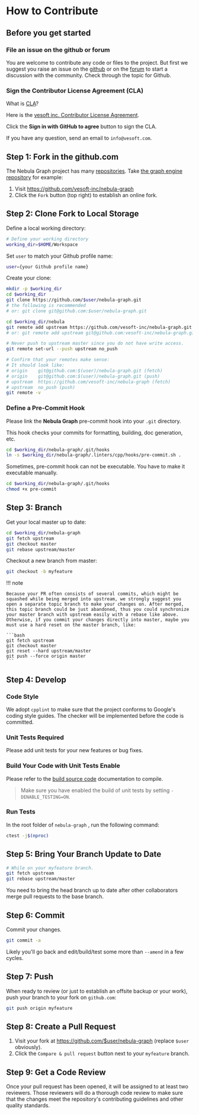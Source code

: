 # How to Contribute

## Before you get started

### File an issue on the github or forum

You are welcome to contribute any code or files to the project. But first we suggest you raise an issue on the [github](https://github.com/vesoft-inc/nebula-graph) or on the [forum](https://discuss.nebula-graph.io/)
 to start a discussion with the community. Check through the topic for Github.

### Sign the Contributor License Agreement (CLA)

What is [CLA](https://www.apache.org/licenses/contributor-agreements.html)?

Here is the [vesoft inc. Contributor License Agreement](https://cla-assistant.io/vesoft-inc/).

Click the **Sign in with GitHub to agree** button to sign the CLA.

If you have any question, send an email to `info@vesoft.com`.

## Step 1: Fork in the github.com

The Nebula Graph project has many [repositories](https://github.com/vesoft-inc). Take [the graph engine repository](https://github.com/vesoft-inc/nebula-graph) for example:

1. Visit https://github.com/vesoft-inc/nebula-graph
1. Click the `Fork` button (top right) to establish an online fork.

## Step 2: Clone Fork to Local Storage

Define a local working directory:

```bash
# Define your working directory
working_dir=$HOME/Workspace
```

Set `user` to match your Github profile name:

```bash
user={your Github profile name}
```

Create your clone:

```bash
mkdir -p $working_dir
cd $working_dir
git clone https://github.com/$user/nebula-graph.git
# the following is recommended
# or: git clone git@github.com:$user/nebula-graph.git

cd $working_dir/nebula
git remote add upstream https://github.com/vesoft-inc/nebula-graph.git
# or: git remote add upstream git@github.com:vesoft-inc/nebula-graph.git

# Never push to upstream master since you do not have write access.
git remote set-url --push upstream no_push

# Confirm that your remotes make sense:
# It should look like:
# origin    git@github.com:$(user)/nebula-graph.git (fetch)
# origin    git@github.com:$(user)/nebula-graph.git (push)
# upstream  https://github.com/vesoft-inc/nebula-graph (fetch)
# upstream  no_push (push)
git remote -v
```

### Define a Pre-Commit Hook

Please link the **Nebula Graph** pre-commit hook into your `.git` directory.

This hook checks your commits for formatting, building, doc generation, etc.

```bash
cd $working_dir/nebula-graph/.git/hooks
ln -s $working_dir/nebula-graph/.linters/cpp/hooks/pre-commit.sh .
```

Sometimes, pre-commit hook can not be executable. You have to make it executable manually.

```bash
cd $working_dir/nebula-graph/.git/hooks
chmod +x pre-commit
```

## Step 3: Branch

Get your local master up to date:

```bash
cd $working_dir/nebula-graph
git fetch upstream
git checkout master
git rebase upstream/master
```

Checkout a new branch from master:

```bash
git checkout -b myfeature
```

!!! note

    Because your PR often consists of several commits, which might be squashed while being merged into upstream, we strongly suggest you open a separate topic branch to make your changes on. After merged, this topic branch could be just abandoned, thus you could synchronize your master branch with upstream easily with a rebase like above. Otherwise, if you commit your changes directly into master, maybe you must use a hard reset on the master branch, like:

    ```bash
    git fetch upstream
    git checkout master
    git reset --hard upstream/master
    git push --force origin master
    ```

## Step 4: Develop

### Code Style

We adopt `cpplint` to make sure that the project conforms to Google's coding style guides. The checker will be implemented before the code is committed.

### Unit Tests Required

Please add unit tests for your new features or bug fixes.

### Build Your Code with Unit Tests Enable

Please refer to the [build source code](../4.deployment-and-installation/2.compile-and-install-nebula-graph/1.install-nebula-graph-by-compiling-the-source-code.md) documentation to compile.

> Make sure you have enabled the build of unit tests by setting `-DENABLE_TESTING=ON`.

### Run Tests

In the root folder of `nebula-graph` , run the following command:

```bash
ctest -j$(nproc)
```

## Step 5: Bring Your Branch Update to Date

```bash
# While on your myfeature branch.
git fetch upstream
git rebase upstream/master
```

You need to bring the head branch up to date after other collaborators merge pull requests to the base branch.

## Step 6: Commit

Commit your changes.

```bash
git commit -a
```

Likely you'll go back and edit/build/test some more than `--amend` in a few cycles.

## Step 7: Push

When ready to review (or just to establish an offsite backup or your work),
push your branch to your fork on `github.com`:

```bash
git push origin myfeature
```

## Step 8: Create a Pull Request

1. Visit your fork at https://github.com/$user/nebula-graph (replace `$user` obviously).
2. Click the `Compare & pull request` button next to your `myfeature` branch.

## Step 9: Get a Code Review

Once your pull request has been opened, it will be assigned to at least two
reviewers. Those reviewers will do a thorough code review to make sure that the changes meet the repository's contributing guidelines and other quality standards.
